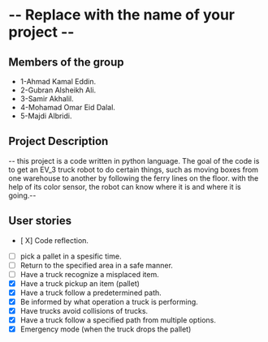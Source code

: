# -- Replace with the name of your project --

## Members of the group

- 1-Ahmad Kamal  Eddin.
- 2-Gubran Alsheikh Ali.
- 3-Samir Akhalil.
- 4-Mohamad Omar Eid Dalal.
- 5-Majdi Albridi.

## Project Description
-- this project is a code written in python language. The goal of the code is to get an EV_3 truck 
robot to do certain things, such as moving boxes from one warehouse to another by following 
the ferry lines on the floor. with the help of its color sensor, the robot can know where it
is and where it is going.--

## User stories

- [ X] Code reflection.
- [ ] pick a pallet in a spesific time.
- [ ] Return to the specified area in a safe manner.
- [ ] Have a truck recognize a misplaced item.
- [X] Have a truck pickup an item (pallet) 
- [X] Have a truck follow a predetermined path.
- [X] Be informed by what operation a truck is performing.
- [X] Have trucks avoid collisions of trucks.
- [X] Have a truck follow a specified path from multiple options.
- [X] Emergency mode (when the truck drops the pallet)
